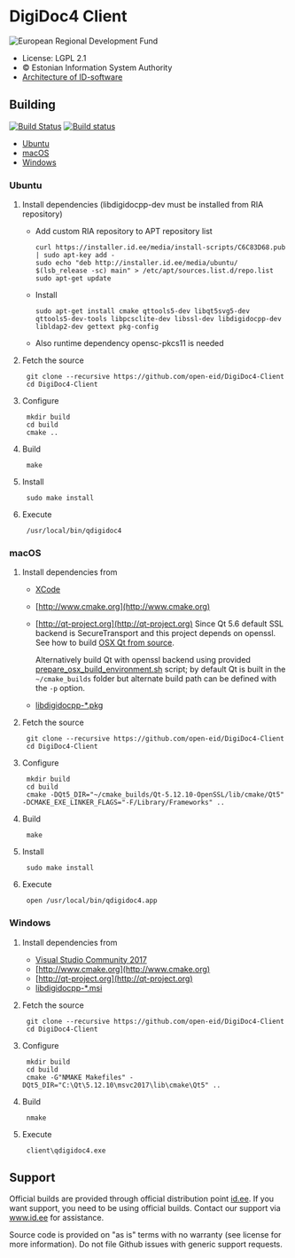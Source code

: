 # DigiDoc4 Client

![European Regional Development Fund](https://github.com/e-gov/RIHA-Frontend/raw/master/logo/EU/EU.png "European Regional Development Fund - DO NOT REMOVE THIS IMAGE BEFORE 05.03.2020")

 * License: LGPL 2.1
 * &copy; Estonian Information System Authority
 * [Architecture of ID-software](http://open-eid.github.io)

## Building
[![Build Status](https://travis-ci.com/open-eid/DigiDoc4-Client.svg?branch=master)](https://travis-ci.com/open-eid/DigiDoc4-Client)
[![Build status](https://ci.appveyor.com/api/projects/status/github/open-eid/DigiDoc4-Client?branch=master&svg=true)](https://ci.appveyor.com/project/uudisaru/digidoc4-client/branch/master)
* [Ubuntu](#ubuntu)
* [macOS](#macos)
* [Windows](#windows)

### Ubuntu

1. Install dependencies (libdigidocpp-dev must be installed from RIA repository)
   * Add custom RIA repository to APT repository list

         curl https://installer.id.ee/media/install-scripts/C6C83D68.pub | sudo apt-key add -
         sudo echo "deb http://installer.id.ee/media/ubuntu/ $(lsb_release -sc) main" > /etc/apt/sources.list.d/repo.list
         sudo apt-get update

   * Install

         sudo apt-get install cmake qttools5-dev libqt5svg5-dev qttools5-dev-tools libpcsclite-dev libssl-dev libdigidocpp-dev libldap2-dev gettext pkg-config

   * Also runtime dependency opensc-pkcs11 is needed

2. Fetch the source

        git clone --recursive https://github.com/open-eid/DigiDoc4-Client
        cd DigiDoc4-Client

3. Configure

        mkdir build
        cd build
        cmake ..

4. Build

        make

5. Install

        sudo make install

6. Execute

        /usr/local/bin/qdigidoc4

### macOS

1. Install dependencies from
   * [XCode](https://apps.apple.com/us/app/xcode/id497799835?mt=12)
   * [http://www.cmake.org](http://www.cmake.org)
   * [http://qt-project.org](http://qt-project.org)
       Since Qt 5.6 default SSL backend is SecureTransport and this project depends on openssl.
       See how to build [OSX Qt from source](#building-osx-qt-from-source).
       
       Alternatively build Qt with openssl backend using provided [prepare_osx_build_environment.sh](prepare_osx_build_environment.sh) script; by default Qt is built in the `~/cmake_builds` folder but alternate build path can be defined with the `-p` option.
   * [libdigidocpp-*.pkg](https://github.com/open-eid/libdigidocpp/releases)

2. Fetch the source

        git clone --recursive https://github.com/open-eid/DigiDoc4-Client
        cd DigiDoc4-Client

3. Configure

        mkdir build
        cd build
        cmake -DQt5_DIR="~/cmake_builds/Qt-5.12.10-OpenSSL/lib/cmake/Qt5" -DCMAKE_EXE_LINKER_FLAGS="-F/Library/Frameworks" ..

4. Build

        make

5. Install

        sudo make install

6. Execute

        open /usr/local/bin/qdigidoc4.app


### Windows

1. Install dependencies from
    * [Visual Studio Community 2017](https://www.visualstudio.com/downloads/)
    * [http://www.cmake.org](http://www.cmake.org)
    * [http://qt-project.org](http://qt-project.org)
    * [libdigidocpp-*.msi](https://github.com/open-eid/libdigidocpp/releases)
2. Fetch the source

        git clone --recursive https://github.com/open-eid/DigiDoc4-Client
        cd DigiDoc4-Client

3. Configure

        mkdir build
        cd build
        cmake -G"NMAKE Makefiles" -DQt5_DIR="C:\Qt\5.12.10\msvc2017\lib\cmake\Qt5" ..

4. Build

        nmake

6. Execute

        client\qdigidoc4.exe


## Support
Official builds are provided through official distribution point [id.ee](https://www.id.ee/en/article/install-id-software/). If you want support, you need to be using official builds. Contact our support via www.id.ee for assistance.

Source code is provided on "as is" terms with no warranty (see license for more information). Do not file Github issues with generic support requests.
